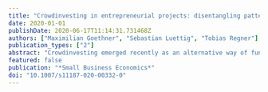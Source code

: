 ```yaml
---
title: "Crowdinvesting in entrepreneurial projects: disentangling patterns of investor behavior"
date: 2020-01-01
publishDate: 2020-06-17T11:14:31.731468Z
authors: ["Maximilian Goethner", "Sebastian Luettig", "Tobias Regner"]
publication_types: ["2"]
abstract: "Crowdinvesting emerged recently as an alternative way of funding for start-up projects. Our dataset consists of 16,666 investments made at Companisto, one of the largest crowdinvesting platforms in Europe. Using cluster analysis based on individual investment decisions, we find that crowdinvestors differ in their investment strategies and motivations. We can distinguish three types of crowdinvestors: Casual Investors, Crowd Enthusiasts, and Sophisticated Investors. The types also vary in their response to project quality signals, project-related information reducing the degree of uncertainty, and social influence by fellow investors. We conclude that crowdinvestors are anything but a homogeneous group. Instead, they are motivated by different factors and respond to different signals when making investment decisions."
featured: false
publication: "*Small Business Economics*"
doi: "10.1007/s11187-020-00332-0"
---
```


